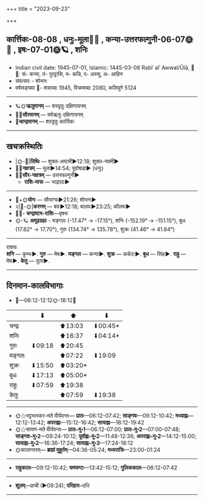 +++
title = "2023-09-23"

+++
## कार्त्तिकः-08-08  ,  धनुः-मूला🌛🌌  ,  कन्या-उत्तरफल्गुनी-06-07🌞🌌  ,  इषः-07-01🌞🪐  ,  शनिः
- Indian civil date: 1945-07-01, Islamic: 1445-03-08 Rabīʿ alʾ Awwal/Ūlā, 🌌🌞: सं- कन्या, तं- पुरट्टासि, म- कन्नि, प- अस्सू, अ- आहिन
- संवत्सरः - शोभनः
- वर्षसङ्ख्या 🌛- शकाब्दः 1945, विक्रमाब्दः 2080, कलियुगे 5124
___________________
- 🪐🌞**ऋतुमानम्** — शरदृतुः दक्षिणायनम्
- 🌌🌞**सौरमानम्** — वर्षऋतुः दक्षिणायनम्
- 🌛**चान्द्रमानम्** — शरदृतुः कार्त्तिकः
___________________


## खचक्रस्थितिः
- |🌞-🌛|**तिथिः** — शुक्ल-अष्टमी►12:18; शुक्ल-नवमी►  
- 🌌🌛**नक्षत्रम्** — मूला►14:54; पूर्वाषाढा► (धनुः)  
- 🌌🌞**सौर-नक्षत्रम्** — उत्तरफल्गुनी►  
  - **राशि-मासः** — भाद्रपदः► 
___________________
- 🌛+🌞**योगः** — सौभाग्यः►21:26; शोभनः►  
- २|🌛-🌞|**करणम्** — बवः►12:18; बालवः►23:25; कौलवः►  
- 🌌🌛- **चन्द्राष्टम-राशिः**—वृषभः  
- 🌞-🪐 **अमूढग्रहाः** - मङ्गलः (-17.47° → -17.15°), शनिः (-152.19° → -151.15°), बुधः (17.82° → 17.70°), गुरुः (134.74° → 135.78°), शुक्रः (41.46° → 41.84°)
___________________
राशयः  
**शनि** — कुम्भः►. **गुरु** — मेषः►. **मङ्गल** — कन्या►. **शुक्र** — कर्कटः►. **बुध** — सिंहः►. **राहु** — मेषः►. **केतु** — तुला►. 
___________________


## दिनमान-कालविभागाः
- 🌅—06:12-12:12🌞-18:12🌇  

|      |⬇     |⬆     |⬇     |
|------|-----|-----|------|
|चन्द्रः|     |⬆13:03 |⬇00:45*|
|शनिः   |     |⬆16:37 |⬇04:14*|
|गुरुः  |⬇09:18 |⬆20:45 |     |
|मङ्गलः |     |⬆07:22 |⬇19:09 |
|शुक्रः |⬇15:50 |⬆03:20*|     |
|बुधः   |⬇17:13 |⬆05:00*|     |
|राहुः  |⬇07:59 |⬆19:38 |     |
|केतुः  |     |⬆07:59 |⬇19:38 |
___________________
- 🌞⚝भट्टभास्कर-मते वीर्यवन्तः— **प्रातः**—06:12-07:42; **साङ्गवः**—09:12-10:42; **मध्याह्नः**—12:12-13:42; **अपराह्णः**—15:12-16:42; **सायाह्नः**—18:12-19:42  
- 🌞⚝सायण-मते वीर्यवन्तः— **प्रातः-मु॰1**—06:12-07:00; **प्रातः-मु॰2**—07:00-07:48; **साङ्गवः-मु॰2**—09:24-10:12; **पूर्वाह्णः-मु॰2**—11:48-12:36; **अपराह्णः-मु॰2**—14:12-15:00; **सायाह्नः-मु॰2**—16:36-17:24; **सायाह्नः-मु॰3**—17:24-18:12  
- 🌞कालान्तरम्— **ब्राह्मं मुहूर्तम्**—04:36-05:24; **मध्यरात्रिः**—23:00-01:24  
___________________
- **राहुकालः**—09:12-10:42; **यमघण्टः**—13:42-15:12; **गुलिककालः**—06:12-07:42  
___________________
- **शूलम्**—प्राची (►09:24); **परिहारः**–दधि  
___________________
